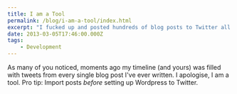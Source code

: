 ```yaml
---
title: I am a Tool
permalink: /blog/i-am-a-tool/index.html
excerpt: "I fucked up and posted hundreds of blog posts to Twitter all at once"
date: 2013-03-05T17:46:00.000Z
tags:
    - Development
---
```


As many of you noticed, moments ago my timeline (and yours) was filled with tweets from every single blog post I've ever written. I apologise, I am a tool. Pro tip: Import posts _before_ setting up Wordpress to Twitter.